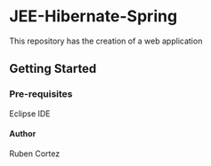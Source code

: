 # JEE-Hibernate-Spring
This repository has the creation of a web application

## Getting Started

### Pre-requisites
Eclipse IDE

#### Author
Ruben Cortez
